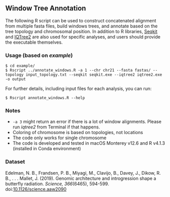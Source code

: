 ## Window Tree Annotation
<p>The following R script can be used to construct concatenated alignment from multiple fasta files, build windows trees, and annotate based on the tree topology and chromosomal position. In addition to R libraries, <a href="https://bioinf.shenwei.me/seqkit/">Seqkit</a> and <a href="http://www.iqtree.org">IQTree2</a> are also used for specific analyses, and users should provide the executable themselves.</p>

### Usage (based on *example*)
```
$ cd example/
$ Rscript ../annotate_windows.R -a 1 --chr chr21 --fasta fastas/ --topology input_topology.txt --seqkit seqkit.exe --iqtree2 iqtree2.exe -o output
```

For further details, including input files for each analysis, you can run:
```
$ Rscript annotate_windows.R --help
```

### Notes
- `-a 3` might return an error if there is a lot of window alignments. Please run *iqtree2* from Terminal if that happens.
- Coloring of chromosome is based on topologies, not locations
- The code only works for single chromosome
- The code is developed and tested in macOS Monterey v12.6 and R v4.1.3 (installed in Conda environment)

### Dataset
<p>Edelman, N. B., Frandsen, P. B., Miyagi, M., Clavijo, B., Davey, J., Dikow, R. B., . . . Mallet, J. (2019). Genomic architecture and introgression shape a butterfly radiation. <i>Science, 366</i>(6465), 594-599. doi:<a href="https://doi.org/10.1126/science.aaw2090">10.1126/science.aaw2090</a></p>